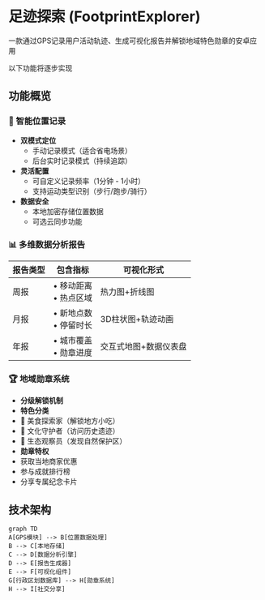 # 足迹探索 (FootprintExplorer) 

一款通过GPS记录用户活动轨迹、生成可视化报告并解锁地域特色勋章的安卓应用

以下功能将逐步实现

## 功能概览

### 📍 智能位置记录

- **双模式定位**
  - 手动记录模式（适合省电场景）
  - 后台实时记录模式（持续追踪）
- **灵活配置**
  - 可自定义记录频率（1分钟 - 1小时）
  - 支持运动类型识别（步行/跑步/骑行）
- **数据安全**
  - 本地加密存储位置数据
  - 可选云同步功能

### 📊 多维数据分析报告

| 报告类型 | 包含指标                 | 可视化形式            |
| -------- | ------------------------ | --------------------- |
| 周报     | • 移动距离<br>• 热点区域 | 热力图+折线图         |
| 月报     | • 新地点数<br>• 停留时长 | 3D柱状图+轨迹动画     |
| 年报     | • 城市覆盖<br>• 勋章进度 | 交互式地图+数据仪表盘 |

### 🏆 地域勋章系统

- **分级解锁机制**
- **特色分类**
- 🍜 美食探索家（解锁地方小吃）
- 🏺 文化守护者（访问历史遗迹）
- 🐼 生态观察员（发现自然保护区）
- **勋章特权**
- 获取当地商家优惠
- 参与成就排行榜
- 分享专属纪念卡片

## 技术架构

```mermaid
graph TD
A[GPS模块] --> B[位置数据处理]
B --> C[本地存储]
C --> D[数据分析引擎]
D --> E[报告生成器]
E --> F[可视化组件]
G[行政区划数据库] --> H[勋章系统]
H --> I[社交分享]
```
